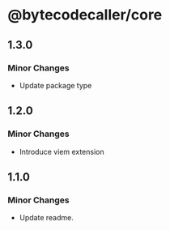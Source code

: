 # @bytecodecaller/core

## 1.3.0

### Minor Changes

- Update package type

## 1.2.0

### Minor Changes

- Introduce viem extension

## 1.1.0

### Minor Changes

- Update readme.
